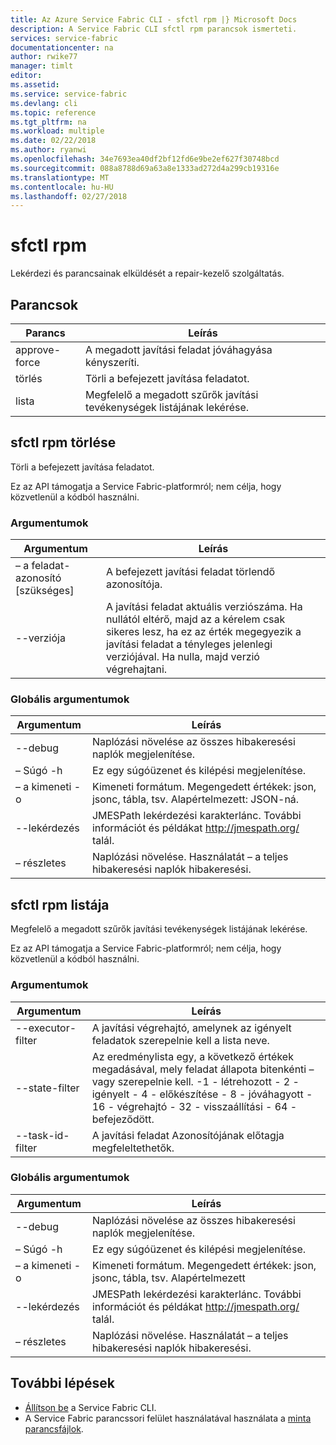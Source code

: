 ```yaml
---
title: Az Azure Service Fabric CLI - sfctl rpm |} Microsoft Docs
description: A Service Fabric CLI sfctl rpm parancsok ismerteti.
services: service-fabric
documentationcenter: na
author: rwike77
manager: timlt
editor: 
ms.assetid: 
ms.service: service-fabric
ms.devlang: cli
ms.topic: reference
ms.tgt_pltfrm: na
ms.workload: multiple
ms.date: 02/22/2018
ms.author: ryanwi
ms.openlocfilehash: 34e7693ea40df2bf12fd6e9be2ef627f30748bcd
ms.sourcegitcommit: 088a8788d69a63a8e1333ad272d4a299cb19316e
ms.translationtype: MT
ms.contentlocale: hu-HU
ms.lasthandoff: 02/27/2018
---
```

# <a name="sfctl-rpm"></a>sfctl rpm
Lekérdezi és parancsainak elküldését a repair-kezelő szolgáltatás.

## <a name="commands"></a>Parancsok
|Parancs|Leírás|
| --- | --- |
|    approve-force| A megadott javítási feladat jóváhagyása kényszeríti.|
|    törlés       | Törli a befejezett javítása feladatot.|
|    lista         | Megfelelő a megadott szűrők javítási tevékenységek listájának lekérése.|

## <a name="sfctl-rpm-delete"></a>sfctl rpm törlése
Törli a befejezett javítása feladatot.

Ez az API támogatja a Service Fabric-platformról; nem célja, hogy közvetlenül a kódból használni. 

### <a name="arguments"></a>Argumentumok
|Argumentum|Leírás|
| --- | --- |
|    – a feladat-azonosító [szükséges]| A befejezett javítási feladat törlendő azonosítója.|
|    --verziója           | A javítási feladat aktuális verziószáma. Ha nullától eltérő, majd az a kérelem csak sikeres lesz, ha ez az érték megegyezik a javítási feladat a tényleges jelenlegi verziójával. Ha nulla, majd verzió végrehajtani.|

### <a name="global-arguments"></a>Globális argumentumok
|Argumentum|Leírás|
| --- | --- |
|    --debug             | Naplózási növelése az összes hibakeresési naplók megjelenítése.|
|    – Súgó -h           | Ez egy súgóüzenet és kilépési megjelenítése.|
|    – a kimeneti -o         | Kimeneti formátum.  Megengedett értékek: json, jsonc, tábla, tsv.  Alapértelmezett: JSON-ná.
|    --lekérdezés             | JMESPath lekérdezési karakterlánc. További információt és példákat http://jmespath.org/ talál.|
|    – részletes           | Naplózási növelése. Használatát – a teljes hibakeresési naplók hibakeresési.|


## <a name="sfctl-rpm-list"></a>sfctl rpm listája
Megfelelő a megadott szűrők javítási tevékenységek listájának lekérése.

Ez az API támogatja a Service Fabric-platformról; nem célja, hogy közvetlenül a kódból használni. 

### <a name="arguments"></a>Argumentumok
|Argumentum|Leírás|
| --- | --- |
|    --executor-filter| A javítási végrehajtó, amelynek az igényelt feladatok szerepelnie kell a lista neve.|
|    --state-filter   | Az eredménylista egy, a következő értékek megadásával, mely feladat állapota bitenkénti – vagy szerepelnie kell. -1 - létrehozott - 2 - igényelt - 4 - előkészítése - 8 - jóváhagyott - 16 - végrehajtó - 32 - visszaállítási - 64 - befejeződött.|
|    --task-id-filter | A javítási feladat Azonosítójának előtagja megfeleltethetők.|

### <a name="global-arguments"></a>Globális argumentumok
|Argumentum|Leírás|
| --- | --- |
|    --debug          | Naplózási növelése az összes hibakeresési naplók megjelenítése.|
|    – Súgó -h        | Ez egy súgóüzenet és kilépési megjelenítése.|
|    – a kimeneti -o      | Kimeneti formátum.  Megengedett értékek: json, jsonc, tábla, tsv.  Alapértelmezett| json.|
|    --lekérdezés          | JMESPath lekérdezési karakterlánc. További információt és példákat http://jmespath.org/ talál.|
|    – részletes        | Naplózási növelése. Használatát – a teljes hibakeresési naplók hibakeresési.|

## <a name="next-steps"></a>További lépések
- [Állítson be](service-fabric-cli.md) a Service Fabric CLI.
- A Service Fabric parancssori felület használatával használata a [minta parancsfájlok](/azure/service-fabric/scripts/sfctl-upgrade-application).